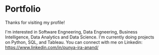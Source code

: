 # Portfolio

Thanks for visiting my profile!

I'm interested in Software Engneering, Data Engneering, Business Intelligence, Data Analytics and Data Science.
I'm currently doing projects on Python, SQL, and Tableau.
You can connect with me on Linkedin: https://www.linkedin.com/in/punya-ira-anand/
